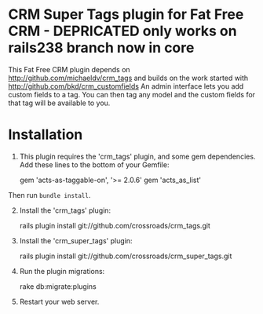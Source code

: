 CRM Super Tags plugin for Fat Free CRM  - DEPRICATED only works on rails238 branch now in core
======================================

This Fat Free CRM plugin depends on http://github.com/michaeldv/crm_tags and builds on the work started with http://github.com/bkd/crm_customfields
An admin interface lets you add custom fields to a tag. You can then tag any model and the custom fields for that tag will be available to you.

Installation
============

1) This plugin requires the 'crm_tags' plugin, and some gem dependencies.
   Add these lines to the bottom of your Gemfile:

    gem 'acts-as-taggable-on', '>= 2.0.6'
    gem 'acts_as_list'

  Then run `bundle install`.


2) Install the 'crm_tags' plugin:

    rails plugin install git://github.com/crossroads/crm_tags.git


3) Install the 'crm_super_tags' plugin:

    rails plugin install git://github.com/crossroads/crm_super_tags.git


5) Run the plugin migrations:

    rake db:migrate:plugins


6) Restart your web server.

